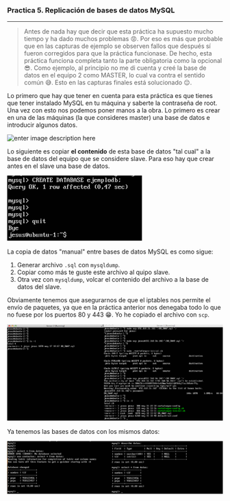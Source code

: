 ### Practica 5. Replicación de bases de datos MySQL

----------

> Antes de nada hay que decir que esta práctica ha supuesto mucho tiempo y ha dado muchos problemas :rage:. Por eso es más que probable que en las capturas de ejemplo se observen fallos que después sí fueron corregidos para que la práctica funcionase. De hecho, esta práctica funciona completa tanto la parte obligatoria como la opcional :sunglasses:. 
> Como ejemplo, al principio no me di cuenta y creé la base de datos en el equipo 2 como MASTER, lo cual va contra el sentido común :sweat_smile:. Esto en las capturas finales está solucionado :relieved:.

Lo primero que hay que tener en cuenta para esta práctica es que tienes que tener instalado MySQL en tu máquina y saberte la contraseña de root.
Una vez con esto nos podemos poner manos a la obra.
Lo primero es crear en una de las máquinas (la que consideres master) una base de datos e introducir algunos datos.

![enter image description here](https://raw.githubusercontent.com/Jesus-Sheriff/SWAP/master/Practica5/capturas/a%C3%B1adir%20datos%20a%20tabla.tiff)

Lo siguiente es copiar **el contenido** de esta base de datos "tal cual" a la base de datos del equipo que se considere slave. Para eso hay que crear antes en el slave una base de datos. 

![enter image description here](https://github.com/Jesus-Sheriff/SWAP/blob/master/Practica5/capturas/crear%20base%20de%20datos%20equipo%201.png?raw=true)

La copia de datos "manual" entre bases de datos MySQL es como sigue:

 1. Generar archivo `.sql` con `mysqldump`.
 2.  Copiar como más te guste este archivo al quipo slave.
 3. Otra vez con `mysqldump`, volcar el contenido del archivo a la base de datos del slave.

Obviamente tenemos que asegurarnos de que el iptables nos permite el envío de paquetes, ya que en la práctica anterior nos denegaba todo lo que no fuese por los puertos 80 y 443 :grin:. Yo he copiado el archivo con `scp`.

![enter image description here](https://github.com/Jesus-Sheriff/SWAP/blob/master/Practica5/capturas/scp%20de%20base%20de%20datos%20tras%20reset%20iptables.png?raw=true)

Ya tenemos las bases de datos con los mismos datos:

![hdfhdhdjf](https://github.com/Jesus-Sheriff/SWAP/blob/master/Practica5/capturas/datos%20replicados.png?raw=true)

